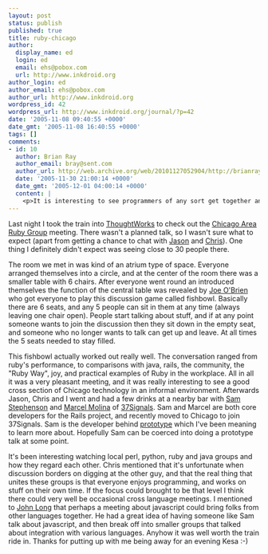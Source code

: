 ```yaml
---
layout: post
status: publish
published: true
title: ruby-chicago
author:
  display_name: ed
  login: ed
  email: ehs@pobox.com
  url: http://www.inkdroid.org
author_login: ed
author_email: ehs@pobox.com
author_url: http://www.inkdroid.org
wordpress_id: 42
wordpress_url: http://www.inkdroid.org/journal/?p=42
date: '2005-11-08 09:40:55 +0000'
date_gmt: '2005-11-08 16:40:55 +0000'
tags: []
comments:
- id: 10
  author: Brian Ray
  author_email: bray@sent.com
  author_url: http://web.archive.org/web/20101127052904/http://brianray.chipy.org:80/
  date: '2005-11-30 21:00:14 +0000'
  date_gmt: '2005-12-01 04:00:14 +0000'
  content: |
    <p>It is interesting to see programmers of any sort get together and have some fun.</p>
---
```


<p>Last night I took the train into <a href="http://www.thoughtworks.com">ThoughtWorks</a> to check out the <a href="http://web.archive.org/web/20060505062043/http://ruby.meetup.com/55/">Chicago Area Ruby Group</a> meeting. There wasn't a planned talk, so I wasn't sure what to expect (apart from getting a chance to chat with <a href="http://www.multiply.org/notebook/">Jason</a> and <a href="http://weblog.lonelylion.com/">Chris</a>). One thing I definitely didn't expect was seeing close to 30 people there.</p>
<p>The room we met in was kind of an atrium type of space. Everyone arranged themselves into a circle, and at the center of the room there was a smaller table with 6 chairs. After everyone went round an introduced themselves the function of the central table was revealed by <a href="http://web.archive.org/web/20080516072711/http://blog.objo.com/">Joe O'Brien</a> who got everyone to play this discussion game called fishbowl. Basically there are 6 seats, and any 5 people can sit in them at any time (always leaving one chair open). People start talking about stuff, and if at any point someone wants to join the discussion then they sit down in the empty seat, and someone who no longer wants to talk can get up and leave. At all times the 5 seats needed to stay filled.</p>
<p>This fishbowl actually worked out really well. The conversation ranged from ruby's performance, to comparisons with java, rails, the community, the "Ruby Way", joy, and practical examples of Ruby in the workplace. All in all it was a very pleasant meeting, and it was really interesting to see a good cross section of Chicago technology in an informal environment. Afterwards Jason, Chris and I went and had a few drinks at a nearby bar with <a href="http://conio.net/">Sam Stephenson</a> and <a href="http://web.archive.org/web/20130113064310/http://www.vernix.org/marcel/">Marcel Molina</a> of <a href="http://www.37signals.com">37Signals</a>. Sam and Marcel are both core developers for the Rails project, and recently moved to Chicago to join 37Signals. Sam is the developer behind <a href="http://web.archive.org/web/20080708185736/http://prototype.conio.net/">prototype</a> which I've been meaning to learn more about. Hopefully Sam can be coerced into doing a prototype talk at some point.</p>
<p>It's been interesting watching local perl, python, ruby and java groups and how they regard each other. Chris mentioned that it's unfortunate when discussion borders on digging at the other guy, and that the real thing that unites these groups is that everyone enjoys programming, and works on stuff on their own time. If the focus could brought to be that level I think there could very well be occasional cross language meetings. I mentioned to <a href="http://wiseheartdesign.com/">John Long</a> that perhaps a meeting about javascript could bring folks from other languages together. He had a great idea of having someone like Sam talk about javascript, and then break off into smaller groups that talked about integration with various languages. Anyhow it was well worth the train ride in. Thanks for putting up with me being away for an evening Kesa :-)</p>
